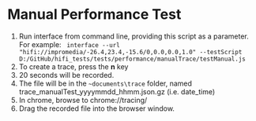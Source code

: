 # Manual Performance Test
1. Run interface from command line, providing this script as a parameter.
For example: ` interface --url "hifi://impromedia/-26.4,23.4,-15.6/0,0.0,0.0,1.0" --testScript D:/GitHub/hifi_tests/tests/performance/manualTrace/testManual.js`
1. To create a trace, press the **n** key
1. 20 seconds will be recorded.
1. The file will be in the `~documents\trace` folder, named trace_manualTest_yyyymmdd_hhmm.json.gz (i.e. date_time)
1. In chrome, browse to chrome://tracing/
1. Drag the recorded file into the browser window.